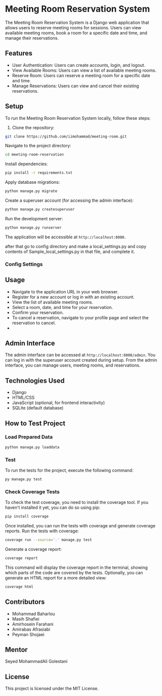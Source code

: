 # Meeting Room Reservation System
The Meeting Room Reservation System is a Django web application that allows users to reserve meeting rooms for sessions. Users can view available meeting rooms, book a room for a specific date and time, and manage their reservations.
## Features

- User Authentication: Users can create accounts, login, and logout.
- View Available Rooms: Users can view a list of available meeting rooms.
- Reserve Room: Users can reserve a meeting room for a specific date and time.
- Manage Reservations: Users can view and cancel their existing reservations.

## Setup
To run the Meeting Room Reservation System locally, follow these steps:

1. Clone the repository:

```bash
git clone https://github.com/iimohammad/meeting-room.git
```
Navigate to the project directory:
```bash
cd meeting-room-reservation
```
Install dependencies:
```bash
pip install -r requirements.txt
```
Apply database migrations:
```bash
python manage.py migrate
```
Create a superuser account (for accessing the admin interface):
```bash
python manage.py createsuperuser
```
Run the development server:
```bash
python manage.py runserver
```
The application will be accessible at `http://localhost:8000.`


after that go to config directory and make a local_settings.py
and copy contents of Sample_local_settings.py in that file, and complete it.

### Config Settings

## Usage
- Navigate to the application URL in your web browser.
- Register for a new account or log in with an existing account.
- View the list of available meeting rooms.
- Select a room, date, and time for your reservation.
- Confirm your reservation.
- To cancel a reservation, navigate to your profile page and select the reservation to cancel.
- 
## Admin Interface
The admin interface can be accessed at `http://localhost:8000/admin`. You can log in with the superuser account created during setup. From the admin interface, you can manage users, meeting rooms, and reservations.

## Technologies Used
- Django
- HTML/CSS
- JavaScript (optional, for frontend interactivity)
- SQLite (default database)

## How to Test Project 

### Load Prepared Data
```bash
python manage.py loaddata
```

### Test 
To run the tests for the project, execute the following command:
```bash
py manage.py test
```
### Check Coverage Tests
To check the test coverage, you need to install the coverage tool. If you haven't installed it yet, you can do so using pip:
```bash
pip install coverage
```
Once installed, you can run the tests with coverage and generate coverage reports.
Run the tests with coverage:
```bash
coverage run --source='.' manage.py test
```
Generate a coverage report:
```bash
coverage report
```
This command will display the coverage report in the terminal, showing which parts of the code are covered by the tests.
Optionally, you can generate an HTML report for a more detailed view:
```bash
coverage html
```

## Contributors
- Mohammad Baharlou
- Masih Shafiei
- Amirhosein Farahani
- Amirabas Afrasiabi
- Peyman Shojaei

## Mentor 
Seyed MohammadAli Golestani

## License
This project is licensed under the MIT License.








